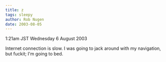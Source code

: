 ```yaml
---
title: z
tags: sleepy
author: Rob Nugen
date: 2003-08-05
---
```


<p class=date>1:21am JST Wednesday 6 August 2003</p>

<p>Internet connection is slow.  I was going to jack around with my
navigation, but fuckit; I'm going to bed.</p>
